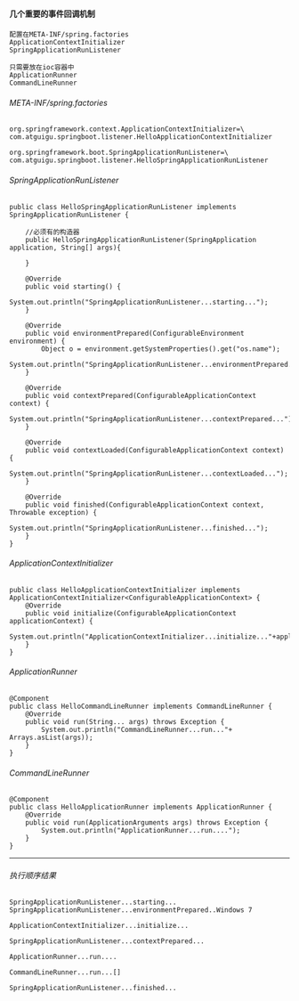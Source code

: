 #### 几个重要的事件回调机制

    配置在META-INF/spring.factories
    ApplicationContextInitializer
    SpringApplicationRunListener
    
    只需要放在ioc容器中
    ApplicationRunner
    CommandLineRunner
    
######     META-INF/spring.factories

    org.springframework.context.ApplicationContextInitializer=\
    com.atguigu.springboot.listener.HelloApplicationContextInitializer
    
    org.springframework.boot.SpringApplicationRunListener=\
    com.atguigu.springboot.listener.HelloSpringApplicationRunListener

######     SpringApplicationRunListener

    public class HelloSpringApplicationRunListener implements SpringApplicationRunListener {

        //必须有的构造器
        public HelloSpringApplicationRunListener(SpringApplication application, String[] args){
    
        }
    
        @Override
        public void starting() {
            System.out.println("SpringApplicationRunListener...starting...");
        }
    
        @Override
        public void environmentPrepared(ConfigurableEnvironment environment) {
            Object o = environment.getSystemProperties().get("os.name");
            System.out.println("SpringApplicationRunListener...environmentPrepared.."+o);
        }
    
        @Override
        public void contextPrepared(ConfigurableApplicationContext context) {
            System.out.println("SpringApplicationRunListener...contextPrepared...");
        }
    
        @Override
        public void contextLoaded(ConfigurableApplicationContext context) {
            System.out.println("SpringApplicationRunListener...contextLoaded...");
        }
    
        @Override
        public void finished(ConfigurableApplicationContext context, Throwable exception) {
            System.out.println("SpringApplicationRunListener...finished...");
        }
    }
        
######     ApplicationContextInitializer

    public class HelloApplicationContextInitializer implements ApplicationContextInitializer<ConfigurableApplicationContext> {
        @Override
        public void initialize(ConfigurableApplicationContext applicationContext) {
            System.out.println("ApplicationContextInitializer...initialize..."+applicationContext);
        }
    }
    
######     ApplicationRunner

    @Component
    public class HelloCommandLineRunner implements CommandLineRunner {
        @Override
        public void run(String... args) throws Exception {
            System.out.println("CommandLineRunner...run..."+ Arrays.asList(args));
        }
    }
    
######     CommandLineRunner

    @Component
    public class HelloApplicationRunner implements ApplicationRunner {
        @Override
        public void run(ApplicationArguments args) throws Exception {
            System.out.println("ApplicationRunner...run....");
        }
    }
    
---
######     执行顺序结果
    
    SpringApplicationRunListener...starting...
    SpringApplicationRunListener...environmentPrepared..Windows 7
    
    ApplicationContextInitializer...initialize...
    
    SpringApplicationRunListener...contextPrepared...
    
    ApplicationRunner...run....
    
    CommandLineRunner...run...[]
    
    SpringApplicationRunListener...finished...
    
    
    
    
    
    
    